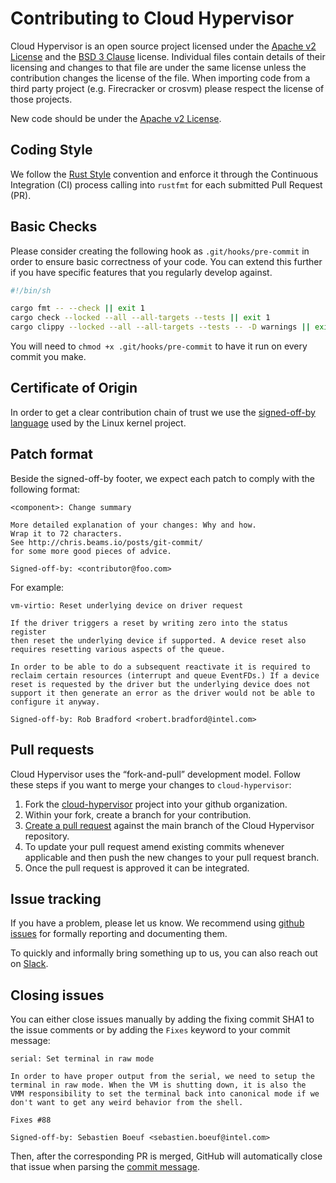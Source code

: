 # Contributing to Cloud Hypervisor

Cloud Hypervisor is an open source project licensed under the [Apache v2
License](https://opensource.org/licenses/Apache-2.0) and the [BSD 3
Clause](https://opensource.org/licenses/BSD-3-Clause) license. Individual files
contain details of their licensing and changes to that file are under the same
license unless the contribution changes the license of the file. When importing
code from a third party project (e.g. Firecracker or crosvm) please respect the
license of those projects.

New code should be under the [Apache v2
License](https://opensource.org/licenses/Apache-2.0).

## Coding Style

We follow the [Rust Style](https://github.com/rust-dev-tools/fmt-rfcs/blob/master/guide/guide.md)
convention and enforce it through the Continuous Integration (CI) process calling into `rustfmt`
for each submitted Pull Request (PR).

## Basic Checks

Please consider creating the following hook as `.git/hooks/pre-commit` in order
to ensure basic correctness of your code. You can extend this further if you
have specific features that you regularly develop against.

```sh
#!/bin/sh

cargo fmt -- --check || exit 1
cargo check --locked --all --all-targets --tests || exit 1
cargo clippy --locked --all --all-targets --tests -- -D warnings || exit 1
```

You will need to `chmod +x .git/hooks/pre-commit` to have it run on every
commit you make.

## Certificate of Origin

In order to get a clear contribution chain of trust we use the [signed-off-by language](https://01.org/community/signed-process)
used by the Linux kernel project.

## Patch format

Beside the signed-off-by footer, we expect each patch to comply with the following format:

```
<component>: Change summary

More detailed explanation of your changes: Why and how.
Wrap it to 72 characters.
See http://chris.beams.io/posts/git-commit/
for some more good pieces of advice.

Signed-off-by: <contributor@foo.com>
```

For example:

```
vm-virtio: Reset underlying device on driver request
    
If the driver triggers a reset by writing zero into the status register
then reset the underlying device if supported. A device reset also
requires resetting various aspects of the queue.
    
In order to be able to do a subsequent reactivate it is required to
reclaim certain resources (interrupt and queue EventFDs.) If a device
reset is requested by the driver but the underlying device does not
support it then generate an error as the driver would not be able to
configure it anyway.
    
Signed-off-by: Rob Bradford <robert.bradford@intel.com>
```

## Pull requests

Cloud Hypervisor uses the “fork-and-pull” development model. Follow these steps if
you want to merge your changes to `cloud-hypervisor`:

1. Fork the [cloud-hypervisor](https://github.com/cloud-hypervisor/cloud-hypervisor) project
   into your github organization.
2. Within your fork, create a branch for your contribution.
3. [Create a pull request](https://help.github.com/articles/creating-a-pull-request-from-a-fork/)
   against the main branch of the Cloud Hypervisor repository.
4. To update your pull request amend existing commits whenever applicable and
   then push the new changes to your pull request branch.
5. Once the pull request is approved it can be integrated.

## Issue tracking

If you have a problem, please let us know. We recommend using
[github issues](https://github.com/cloud-hypervisor/cloud-hypervisor/issues/new) for formally
reporting and documenting them.

To quickly and informally bring something up to us, you can also reach out on [Slack](https://cloud-hypervisor.slack.com).

## Closing issues

You can either close issues manually by adding the fixing commit SHA1 to the issue
comments or by adding the `Fixes` keyword to your commit message:

```
serial: Set terminal in raw mode
    
In order to have proper output from the serial, we need to setup the
terminal in raw mode. When the VM is shutting down, it is also the
VMM responsibility to set the terminal back into canonical mode if we
don't want to get any weird behavior from the shell.
    
Fixes #88
	
Signed-off-by: Sebastien Boeuf <sebastien.boeuf@intel.com>
```

Then, after the corresponding PR is merged, GitHub will automatically close that issue when parsing the
[commit message](https://help.github.com/articles/closing-issues-via-commit-messages/).
